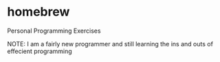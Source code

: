 homebrew
========

Personal Programming Exercises

NOTE: I am a fairly new programmer and still learning the ins and outs of effecient programming
